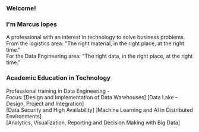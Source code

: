 
### Welcome!
### I'm Marcus lopes
A professional with an interest in technology to solve business problems.\
From the logistics area: "The right material, in the right place, at the right time."\
For the Data Engineering area: "The right data, in the right place, at the right time."

### Academic Education in Technology
Professional training in Data Engineering -\
Focus: [Design and Implementation of Data Warehouses] [Data Lake – Design, Project and Integration] \
[Data Security and High Availability] ]Machine Learning and AI in Distributed Environments] \
[Analytics, Visualization, Reporting and Decision Making with Big Data]
